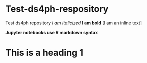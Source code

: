 # Test-ds4ph-respository
Test ds4ph repository
*I am Italicized* 
**I am bold** 
[I am an inline text]

**Jupyter notebooks use R markdown syntax**

# This is a heading 1 
